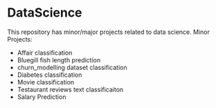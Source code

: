 # DataScience
This repository has minor/major projects related to data science.
Minor Projects:

- Affair classification
- Bluegill fish length prediction
- churn_modelling dataset classification
- Diabetes classification
- Movie classification
- Testaurant reviews text classificaiton
- Salary Prediction
